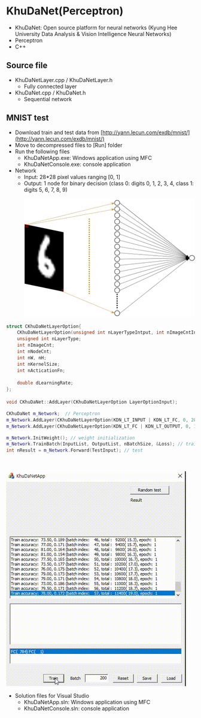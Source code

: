 # KhuDaNet(Perceptron)
* KhuDaNet: Open source platform for neural networks (Kyung Hee University Data Analysis & Vision Intelligence Neural Networks)
* Perceptron
* C++

## Source file
* KhuDaNetLayer.cpp / KhuDaNetLayer.h
  + Fully connected layer
* KhuDaNet.cpp / KhuDaNet.h
  + Sequential network
  
## MNIST test
* Download train and test data from [http://yann.lecun.com/exdb/mnist/](http://yann.lecun.com/exdb/mnist/)
* Move to decompressed files to [Run] folder
* Run the following files
  + KhuDaNetApp.exe: Windows application using MFC
  + KhuDaNetConsole.exe: console application
* Network
  + Input: 28*28 pixel values ranging [0, 1]
  + Output: 1 node for binary decision (class 0: digits 0, 1, 2, 3, 4, class 1: digits 5, 6, 7, 8, 9)
  <br><br> <img src="Perceptron.png"></img>  
  
``` C++
struct CKhuDaNetLayerOption{
	CKhuDaNetLayerOption(unsigned int nLayerTypeIntput, int nImageCntInput, int nNodeCntIput, int nWidthInput, int nHeightInput, int nKernelSizeInput, int nActicationFnInput, double dLearningRateInput);
	unsigned int nLayerType;
	int nImageCnt;
	int nNodeCnt;
	int nW, nH;
	int nKernelSize;
	int nActicationFn;

	double dLearningRate;
};

void CKhuDaNet::AddLayer(CKhuDaNetLayerOption LayerOptionInput);
``` 

``` C++
CKhuDaNet m_Network;  // Perceptron
m_Network.AddLayer(CKhuDaNetLayerOption(KDN_LT_INPUT | KDN_LT_FC, 0, 28*28, 0, 0, 0, 0, 0.15));
m_Network.AddLayer(CKhuDaNetLayerOption(KDN_LT_FC | KDN_LT_OUTPUT, 0, 1, 0, 0, 0, KDN_AF_SIGMOID, 0.15));
```

``` C++
m_Network.InitWeight(); // weight initialization
m_Network.TrainBatch(InputList, OutputList, nBatchSize, &Loss); // training
int nResult = m_Network.Forward(TestInput); // test
```
<br><br> <img src="KhuDaNet(Perceptron).gif"></img>  

* Solution files for Visual Studio
  + KhuDaNetApp.sln: Windows application using MFC
  + KhuDaNetConsole.sln: console application
